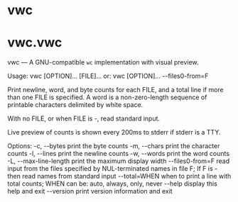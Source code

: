 <a id="vwc"></a>

# vwc

<a id="vwc.vwc"></a>

# vwc.vwc

vwc — A GNU-compatible `wc` implementation with visual preview.

Usage: vwc [OPTION]... [FILE]...
  or:  vwc [OPTION]... --files0-from=F

Print newline, word, and byte counts for each FILE, and a total line if
more than one FILE is specified. A word is a non-zero-length sequence of
printable characters delimited by white space.

With no FILE, or when FILE is -, read standard input.

Live preview of counts is shown every 200ms to stderr if stderr is a TTY.

Options:
  -c, --bytes            print the byte counts
  -m, --chars            print the character counts
  -l, --lines            print the newline counts
  -w, --words            print the word counts
  -L, --max-line-length  print the maximum display width
      --files0-from=F    read input from the files specified by
                         NUL-terminated names in file F;
                         If F is - then read names from standard input
      --total=WHEN       when to print a line with total counts;
                         WHEN can be: auto, always, only, never
      --help             display this help and exit
      --version          print version information and exit

